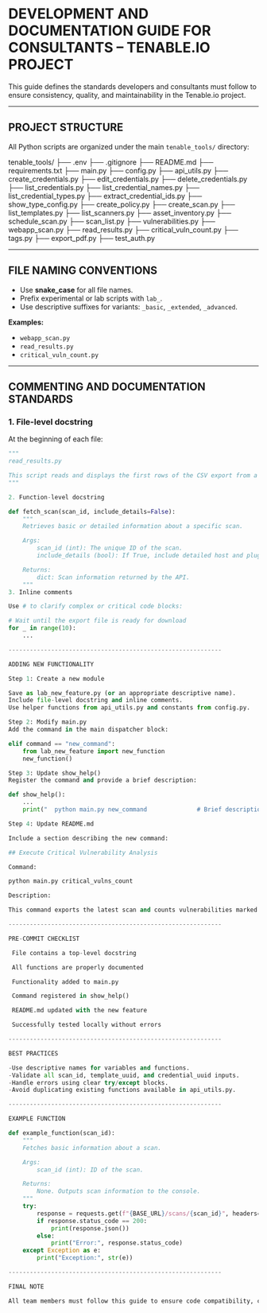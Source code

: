 # DEVELOPMENT AND DOCUMENTATION GUIDE FOR CONSULTANTS – TENABLE.IO PROJECT

This guide defines the standards developers and consultants must follow to ensure consistency, quality, and maintainability in the Tenable.io project.

---

## PROJECT STRUCTURE

All Python scripts are organized under the main `tenable_tools/` directory:


tenable_tools/
├── .env
├── .gitignore
├── README.md
├── requirements.txt
├── main.py
├── config.py
├── api_utils.py
├── create_credentials.py
├── edit_credentials.py
├── delete_credentials.py
├── list_credentials.py
├── list_credential_names.py
├── list_credential_types.py
├── extract_credential_ids.py
├── show_type_config.py
├── create_policy.py
├── create_scan.py
├── list_templates.py
├── list_scanners.py
├── asset_inventory.py
├── schedule_scan.py
├── scan_list.py
├── vulnerabilities.py
├── webapp_scan.py
├── read_results.py
├── critical_vuln_count.py
├── tags.py
├── export_pdf.py
├── test_auth.py

------------------------------------------------------------

## FILE NAMING CONVENTIONS

- Use **snake_case** for all file names.
- Prefix experimental or lab scripts with `lab_`.
- Use descriptive suffixes for variants: `_basic`, `_extended`, `_advanced`.

**Examples:**

- `webapp_scan.py`  
- `read_results.py`  
- `critical_vuln_count.py`  

---

## COMMENTING AND DOCUMENTATION STANDARDS

### 1. File-level docstring

At the beginning of each file:

```python
"""
read_results.py

This script reads and displays the first rows of the CSV export from a Tenable.io scan.
"""

2. Function-level docstring

def fetch_scan(scan_id, include_details=False):
    """
    Retrieves basic or detailed information about a specific scan.

    Args:
        scan_id (int): The unique ID of the scan.
        include_details (bool): If True, include detailed host and plugin information.

    Returns:
        dict: Scan information returned by the API.
    """
3. Inline comments

Use # to clarify complex or critical code blocks:

# Wait until the export file is ready for download
for _ in range(10):
    ...

------------------------------------------------------------

ADDING NEW FUNCTIONALITY

Step 1: Create a new module

Save as lab_new_feature.py (or an appropriate descriptive name).
Include file-level docstring and inline comments.
Use helper functions from api_utils.py and constants from config.py.

Step 2: Modify main.py
Add the command in the main dispatcher block:

elif command == "new_command":
    from lab_new_feature import new_function
    new_function()

Step 3: Update show_help()
Register the command and provide a brief description:

def show_help():
    ...
    print("  python main.py new_command              # Brief description of the functionality")

Step 4: Update README.md

Include a section describing the new command:

## Execute Critical Vulnerability Analysis

Command:

python main.py critical_vulns_count

Description:

This command exports the latest scan and counts vulnerabilities marked as critical.

------------------------------------------------------------

PRE-COMMIT CHECKLIST

 File contains a top-level docstring

 All functions are properly documented

 Functionality added to main.py

 Command registered in show_help()

 README.md updated with the new feature

 Successfully tested locally without errors

------------------------------------------------------------

BEST PRACTICES

-Use descriptive names for variables and functions.
-Validate all scan_id, template_uuid, and credential_uuid inputs.
-Handle errors using clear try/except blocks.
-Avoid duplicating existing functions available in api_utils.py.

------------------------------------------------------------

EXAMPLE FUNCTION

def example_function(scan_id):
    """
    Fetches basic information about a scan.

    Args:
        scan_id (int): ID of the scan.

    Returns:
        None. Outputs scan information to the console.
    """
    try:
        response = requests.get(f"{BASE_URL}/scans/{scan_id}", headers=get_headers())
        if response.status_code == 200:
            print(response.json())
        else:
            print("Error:", response.status_code)
    except Exception as e:
        print("Exception:", str(e))

------------------------------------------------------------

FINAL NOTE

All team members must follow this guide to ensure code compatibility, clarity, and maintainability. Contributions that do not comply with these standards will not be approved.



